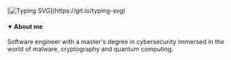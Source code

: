 [![Typing SVG](https://readme-typing-svg.demolab.com?font=Fira+Code&duration=1300&pause=800&color=AA33F7&random=false&width=435&lines=succumbing+to%3A+quantum+cryptography;succumbing+to%3A+malware+analysis+%F0%9F%A6%A0;succumbing+to%3A+forensics+%F0%9F%8E%AC;hey%2C+I'm+pedrohegem!)](https://git.io/typing-svg)
#### ✦ About me
Software engineer with a master's degree in cybersecurity immersed in the world of malware, cryptography and quantum computing.

